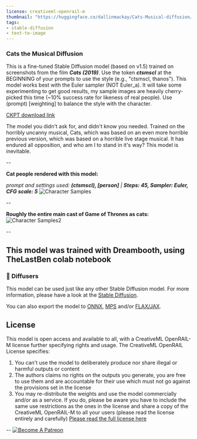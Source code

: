 ```yaml
---
license: creativeml-openrail-m
thumbnail: "https://huggingface.co/dallinmackay/Cats-Musical-diffusion/resolve/main/cats_preview1.jpg"
tags:
- stable-diffusion
- text-to-image
---
```

### Cats the Musical Diffusion

This is a fine-tuned Stable Diffusion model (based on v1.5) trained on screenshots from the film **_Cats (2019)_**. Use the token **_ctsmscl_** at the BEGINNING of your prompts to use the style (e.g., "ctsmscl, thanos"). This model works best with the Euler sampler (NOT Euler_a). It will take some experimenting to get good results, my sample images are heavily cherry-picked this time (~10% success rate for likeness of real people). Use (prompt) [weighting] to balance the style with the character.

[CKPT download link](https://huggingface.co/dallinmackay/Cats-Musical-diffusion/resolve/main/Cats-Musical-Style-ctsmscl.ckpt)

The model you didn't ask for, and didn't know you needed. Trained on the horribly uncanny musical, Cats, which was based on an even more horrible previous version, which was based on a horrible live stage musical. It has endured all opposition, and who am I to stand in it's way? This model is inevitable.

--

**Cat people rendered with this model:**
  
  _prompt and settings used: **(ctsmscl), [person]** | **Steps: 45, Sampler: Euler, CFG scale: 5**_
![Character Samples](https://huggingface.co/dallinmackay/Cats-Musical-diffusion/resolve/main/cats_preview1.jpg)

--

**Roughly the entire main cast of Game of Thrones as cats:**
![Character Samples2](https://huggingface.co/dallinmackay/Cats-Musical-diffusion/resolve/main/cats_preview2.jpg)

--

This model was trained with Dreambooth, using TheLastBen colab notebook
--
### 🧨 Diffusers

This model can be used just like any other Stable Diffusion model. For more information,
please have a look at the [Stable Diffusion](https://huggingface.co/docs/diffusers/api/pipelines/stable_diffusion).

You can also export the model to [ONNX](https://huggingface.co/docs/diffusers/optimization/onnx), [MPS](https://huggingface.co/docs/diffusers/optimization/mps) and/or [FLAX/JAX]().

## License

This model is open access and available to all, with a CreativeML OpenRAIL-M license further specifying rights and usage.
The CreativeML OpenRAIL License specifies: 

1. You can't use the model to deliberately produce nor share illegal or harmful outputs or content 
2. The authors claims no rights on the outputs you generate, you are free to use them and are accountable for their use which must not go against the provisions set in the license
3. You may re-distribute the weights and use the model commercially and/or as a service. If you do, please be aware you have to include the same use restrictions as the ones in the license and share a copy of the CreativeML OpenRAIL-M to all your users (please read the license entirely and carefully)
[Please read the full license here](https://huggingface.co/spaces/CompVis/stable-diffusion-license)

--
[![Become A Patreon](https://badgen.net/badge/become/a%20patron/F96854)](https://www.patreon.com/dallinmackay)